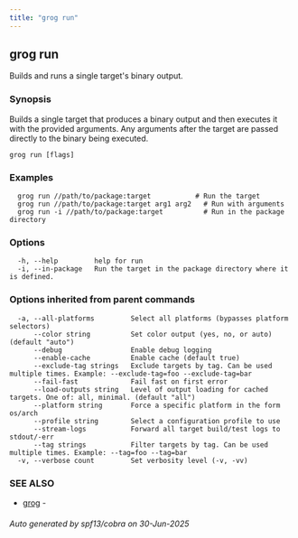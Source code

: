 ```yaml
---
title: "grog run"
---
```

## grog run

Builds and runs a single target's binary output.

### Synopsis

Builds a single target that produces a binary output and then executes it with the provided arguments.
Any arguments after the target are passed directly to the binary being executed.

```
grog run [flags]
```

### Examples

```
  grog run //path/to/package:target           # Run the target
  grog run //path/to/package:target arg1 arg2   # Run with arguments
  grog run -i //path/to/package:target          # Run in the package directory
```

### Options

```
  -h, --help         help for run
  -i, --in-package   Run the target in the package directory where it is defined.
```

### Options inherited from parent commands

```
  -a, --all-platforms         Select all platforms (bypasses platform selectors)
      --color string          Set color output (yes, no, or auto) (default "auto")
      --debug                 Enable debug logging
      --enable-cache          Enable cache (default true)
      --exclude-tag strings   Exclude targets by tag. Can be used multiple times. Example: --exclude-tag=foo --exclude-tag=bar
      --fail-fast             Fail fast on first error
      --load-outputs string   Level of output loading for cached targets. One of: all, minimal. (default "all")
      --platform string       Force a specific platform in the form os/arch
      --profile string        Select a configuration profile to use
      --stream-logs           Forward all target build/test logs to stdout/-err
      --tag strings           Filter targets by tag. Can be used multiple times. Example: --tag=foo --tag=bar
  -v, --verbose count         Set verbosity level (-v, -vv)
```

### SEE ALSO

* [grog](/reference/cli/grog/)	 -

###### Auto generated by spf13/cobra on 30-Jun-2025
